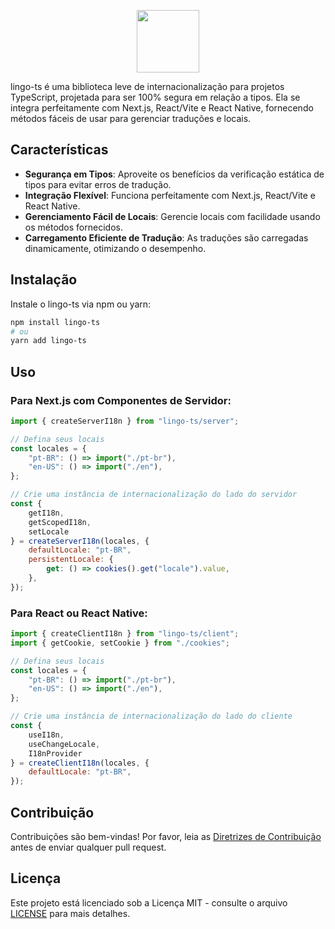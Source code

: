 <p align="center">
  <picture>
    <source media="(prefers-color-scheme: dark)" srcset="https://ik.imagekit.io/91phxemhf/logo-white.svg?updatedAt=1709408488312" />
    <source media="(prefers-color-scheme: light)" srcset="https://ik.imagekit.io/91phxemhf/logo-black.svg?updatedAt=1709408488564" />
    <img alt="" height="100px" src="https://ik.imagekit.io/91phxemhf/logo-black.svg?updatedAt=1709408488564" />
  </picture>
</p>


lingo-ts é uma biblioteca leve de internacionalização para projetos TypeScript, projetada para ser 100% segura em relação a tipos. Ela se integra perfeitamente com Next.js, React/Vite e React Native, fornecendo métodos fáceis de usar para gerenciar traduções e locais.


## Características

- **Segurança em Tipos**: Aproveite os benefícios da verificação estática de tipos para evitar erros de tradução.
- **Integração Flexível**: Funciona perfeitamente com Next.js, React/Vite e React Native.
- **Gerenciamento Fácil de Locais**: Gerencie locais com facilidade usando os métodos fornecidos.
- **Carregamento Eficiente de Tradução**: As traduções são carregadas dinamicamente, otimizando o desempenho.

## Instalação

Instale o lingo-ts via npm ou yarn:

```bash
npm install lingo-ts
# ou
yarn add lingo-ts
```

## Uso

### Para Next.js com Componentes de Servidor:

```jsx
import { createServerI18n } from "lingo-ts/server";

// Defina seus locais
const locales = {
    "pt-BR": () => import("./pt-br"),
    "en-US": () => import("./en"),
};

// Crie uma instância de internacionalização do lado do servidor
const {
    getI18n,
    getScopedI18n,
    setLocale
} = createServerI18n(locales, {
    defaultLocale: "pt-BR",
    persistentLocale: {
        get: () => cookies().get("locale").value,
    },
});

```

### Para React ou React Native:

```jsx
import { createClientI18n } from "lingo-ts/client";
import { getCookie, setCookie } from "./cookies";

// Defina seus locais
const locales = {
    "pt-BR": () => import("./pt-br"),
    "en-US": () => import("./en"),
};

// Crie uma instância de internacionalização do lado do cliente
const {
    useI18n,
    useChangeLocale,
    I18nProvider
} = createClientI18n(locales, {
    defaultLocale: "pt-BR",
});
```

## Contribuição

Contribuições são bem-vindas! Por favor, leia as [Diretrizes de Contribuição](CONTRIBUTING.md) antes de enviar qualquer pull request.

## Licença

Este projeto está licenciado sob a Licença MIT - consulte o arquivo [LICENSE](LICENSE) para mais detalhes.
